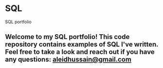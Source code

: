 # SQL
SQL portfolio
## Welcome to my SQL portfolio! This code repository contains examples of SQL I've written. Feel free to take a look and reach out if you have any questions: aleidhussain@gmail.com
